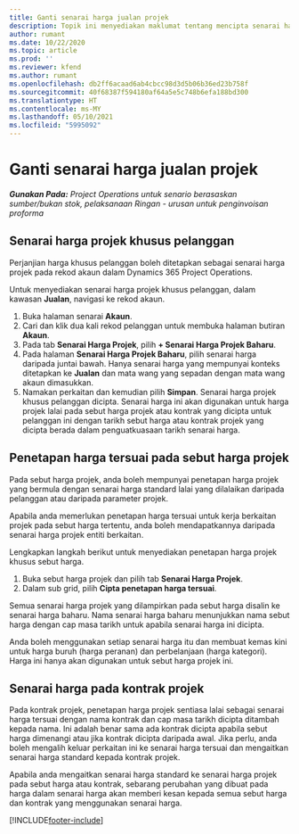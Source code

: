 ```yaml
---
title: Ganti senarai harga jualan projek
description: Topik ini menyediakan maklumat tentang mencipta senarai harga jualan tersuai.
author: rumant
ms.date: 10/22/2020
ms.topic: article
ms.prod: ''
ms.reviewer: kfend
ms.author: rumant
ms.openlocfilehash: db2ff6acaad6ab4cbcc98d3d5b06b36ed23b758f
ms.sourcegitcommit: 40f68387f594180af64a5e5c748b6efa188bd300
ms.translationtype: HT
ms.contentlocale: ms-MY
ms.lasthandoff: 05/10/2021
ms.locfileid: "5995092"
---
```

# <a name="override-project-sales-price-lists"></a>Ganti senarai harga jualan projek

_**Gunakan Pada:** Project Operations untuk senario berasaskan sumber/bukan stok, pelaksanaan Ringan - urusan untuk penginvoisan proforma_

## <a name="customer-specific-project-price-lists"></a>Senarai harga projek khusus pelanggan

Perjanjian harga khusus pelanggan boleh ditetapkan sebagai senarai harga projek pada rekod akaun dalam Dynamics 365 Project Operations.

Untuk menyediakan senarai harga projek khusus pelanggan, dalam kawasan **Jualan**, navigasi ke rekod akaun.

1. Buka halaman senarai **Akaun**.
2. Cari dan klik dua kali rekod pelanggan untuk membuka halaman butiran **Akaun**.
3. Pada tab **Senarai Harga Projek**, pilih **+ Senarai Harga Projek Baharu**.
4. Pada halaman **Senarai Harga Projek Baharu**, pilih senarai harga daripada juntai bawah. Hanya senarai harga yang mempunyai konteks ditetapkan ke **Jualan** dan mata wang yang sepadan dengan mata wang akaun dimasukkan.
5. Namakan perkaitan dan kemudian pilih **Simpan**. Senarai harga projek khusus pelanggan dicipta. Senarai harga ini akan digunakan untuk harga projek lalai pada sebut harga projek atau kontrak yang dicipta untuk pelanggan ini dengan tarikh sebut harga atau kontrak projek yang dicipta berada dalam penguatkuasaan tarikh senarai harga.

## <a name="custom-pricing-on-project-quotes"></a>Penetapan harga tersuai pada sebut harga projek

Pada sebut harga projek, anda boleh mempunyai penetapan harga projek yang bermula dengan senarai harga standard lalai yang dilalaikan daripada pelanggan atau daripada parameter projek.

Apabila anda memerlukan penetapan harga tersuai untuk kerja berkaitan projek pada sebut harga tertentu, anda boleh mendapatkannya daripada senarai harga projek entiti berkaitan.

Lengkapkan langkah berikut untuk menyediakan penetapan harga projek khusus sebut harga.

1. Buka sebut harga projek dan pilih tab **Senarai Harga Projek**.
2. Dalam sub grid, pilih **Cipta penetapan harga tersuai**.

Semua senarai harga projek yang dilampirkan pada sebut harga disalin ke senarai harga baharu. Nama senarai harga baharu menunjukkan nama sebut harga dengan cap masa tarikh untuk apabila senarai harga ini dicipta.

Anda boleh menggunakan setiap senarai harga itu dan membuat kemas kini untuk harga buruh (harga peranan) dan perbelanjaan (harga kategori). Harga ini hanya akan digunakan untuk sebut harga projek ini.

## <a name="price-lists-on-a-project-contract"></a>Senarai harga pada kontrak projek

Pada kontrak projek, penetapan harga projek sentiasa lalai sebagai senarai harga tersuai dengan nama kontrak dan cap masa tarikh dicipta ditambah kepada nama. Ini adalah benar sama ada kontrak dicipta apabila sebut harga dimenangi atau jika kontrak dicipta daripada awal. Jika perlu, anda boleh mengalih keluar perkaitan ini ke senarai harga tersuai dan mengaitkan senarai harga standard kepada kontrak projek.

Apabila anda mengaitkan senarai harga standard ke senarai harga projek pada sebut harga atau kontrak, sebarang perubahan yang dibuat pada harga dalam senarai harga akan memberi kesan kepada semua sebut harga dan kontrak yang menggunakan senarai harga.


[!INCLUDE[footer-include](../includes/footer-banner.md)]